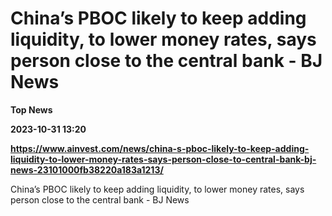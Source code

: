 # China’s PBOC likely to keep adding liquidity, to lower money rates, says person close to the central bank - BJ News
**Top News**

**2023-10-31 13:20**

**https://www.ainvest.com/news/china-s-pboc-likely-to-keep-adding-liquidity-to-lower-money-rates-says-person-close-to-central-bank-bj-news-23101000fb38220a183a1213/**

China’s PBOC likely to keep adding liquidity, to lower money rates, says person close to the central bank - BJ News